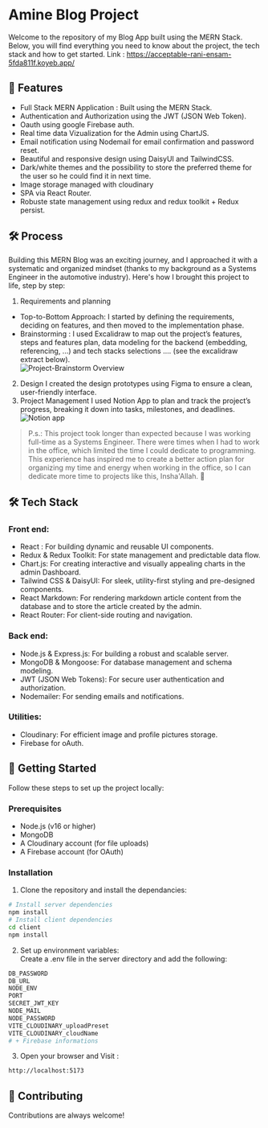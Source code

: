 # Amine Blog Project

Welcome to the repository of my Blog App built using the MERN Stack. Below, you will find everything you need to know about the project, the tech stack and how to get started.
Link : https://acceptable-rani-ensam-5fda811f.koyeb.app/

## 🌟 Features

- Full Stack MERN Application : Built using the MERN Stack.
- Authentication and Authorization using the JWT (JSON Web Token).
- Oauth using google Firebase auth.
- Real time data Vizualization for the Admin using ChartJS.
- Email notification using Nodemail for email confirmation and password reset.
- Beautiful and responsive design using DaisyUI and TailwindCSS.
- Dark/white themes and the possibility to store the preferred theme for the user so he could find it in next time.
- Image storage managed with cloudinary
- SPA via React Router.
- Robuste state management using redux and redux toolkit + Redux persist.

## 🛠️ Process  
Building this MERN Blog was an exciting journey, and I approached it with a systematic and organized mindset (thanks to my background as a Systems Engineer in the automotive industry). Here's how I brought this project to life, step by step:  
1. Requirements and planning
- Top-to-Bottom Approach: I started by defining the requirements, deciding on features, and then moved to the implementation phase.
- Brainstorming : I used Excalidraw to map out the project’s features, steps and features plan, data modeling for the backend (embedding, referencing, ...) and tech stacks selections .... (see the excalidraw extract below).  
![Project-Brainstorm Overview](https://github.com/user-attachments/assets/dd132f0e-c74e-44dc-afc4-1b5896185019)
2. Design
I created the design prototypes using Figma to ensure a clean, user-friendly interface.
3. Project Management
I used Notion App to plan and track the project’s progress, breaking it down into tasks, milestones, and deadlines.
![Notion app](https://github.com/user-attachments/assets/faa90a24-98d3-49ca-a987-198275d022ef)

> P.s.: This project took longer than expected because I was working full-time as a Systems Engineer. There were times when I had to work in the office, which limited the time I could dedicate to programming. This experience has inspired me to create a better action plan for organizing my time and energy when working in the office, so I can dedicate more time to projects like this, Insha'Allah. 💪

## 🛠️ Tech Stack

### Front end:

- React : For building dynamic and reusable UI components.
- Redux & Redux Toolkit: For state management and predictable data flow.
- Chart.js: For creating interactive and visually appealing charts in the admin Dashboard.
- Tailwind CSS & DaisyUI: For sleek, utility-first styling and pre-designed components.
- React Markdown: For rendering markdown article content from the database and to store the article created by the admin.
- React Router: For client-side routing and navigation.

### Back end:

- Node.js & Express.js: For building a robust and scalable server.
- MongoDB & Mongoose: For database management and schema modeling.
- JWT (JSON Web Tokens): For secure user authentication and authorization.
- Nodemailer: For sending emails and notifications.

### Utilities:

- Cloudinary: For efficient image and profile pictures storage.
- Firebase for oAuth.

## 🚀 Getting Started

Follow these steps to set up the project locally:

### Prerequisites

- Node.js (v16 or higher)
- MongoDB
- A Cloudinary account (for file uploads)
- A Firebase account (for OAuth)

### Installation

1. Clone the repository and install the dependancies:

```sh
# Install server dependencies
npm install
# Install client dependencies
cd client
npm install
```

2. Set up environment variables:  
   Create a .env file in the server directory and add the following:

```sh
DB_PASSWORD
DB_URL
NODE_ENV
PORT
SECRET_JWT_KEY
NODE_MAIL
NODE_PASSWORD
VITE_CLOUDINARY_uploadPreset
VITE_CLOUDINARY_cloudName
# + Firebase informations
```

3. Open your browser and Visit :

```sh
http://localhost:5173
```

## 🤝 Contributing

Contributions are always welcome!
